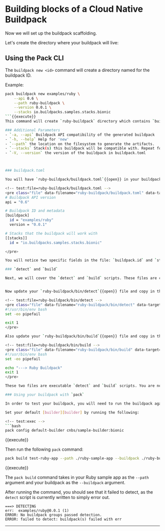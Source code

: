 # Building blocks of a Cloud Native Buildpack

<!-- test:suite=create-buildpack;weight=2 -->

Now we will set up the buildpack scaffolding.

Let's create the directory where your buildpack will live:

## Using the Pack CLI

The `buildpack new <id>` command will create a directory named for the buildpack ID.

Example:
<!-- test:exec -->
```bash
pack buildpack new examples/ruby \
    --api 0.6 \
    --path ruby-buildpack \
    --version 0.0.1 \
    --stacks io.buildpacks.samples.stacks.bionic
```{{execute}}
This command will create `ruby-buildpack` directory which contains `buildpack.toml`, `bin/build`,  `bin/detect` files.

### Additional Parameters
- `-a, --api` Buildpack API compatibility of the generated buildpack
- `-h, --help` Help for 'new'
- `--path` the location on the filesystem to generate the artifacts.
- `--stacks` Stack(s) this buildpack will be compatible with. Repeat for each stack in order, or supply once by comma-separated list
- `-V, --version` the version of the buildpack in buildpack.toml



### buildpack.toml

You will have `ruby-buildpack/buildpack.toml`{{open}} in your buildpack directory to describe our buildpack.

<!-- test:file=ruby-buildpack/buildpack.toml -->
<pre class="file" data-filename="ruby-buildpack/buildpack.toml" data-target="replace">
# Buildpack API version
api = "0.6"

# Buildpack ID and metadata
[buildpack]
  id = "examples/ruby"
  version = "0.0.1"

# Stacks that the buildpack will work with
[[stacks]]
  id = "io.buildpacks.samples.stacks.bionic"

</pre>

You will notice two specific fields in the file: `buildpack.id` and `stack.id`. The buildpack ID is the way you will reference the buildpack when you create buildpack groups, builders, etc. The stack ID is the root file system in which the buildpack will be run. This example can be run on one of two different stacks, both based upon Ubuntu Bionic.

### `detect` and `build`

Next, we will cover the `detect` and `build` scripts. These files are created in `bin` directory in your buildpack directory.


Now update your `ruby-buildpack/bin/detect`{{open}} file and copy in the following contents:

<!-- test:file=ruby-buildpack/bin/detect -->
<pre class="file" data-filename="ruby-buildpack/bin/detect" data-target="replace">
#!/usr/bin/env bash
set -eo pipefail

exit 1
</pre>

Also update your `ruby-buildpack/bin/build`{{open}} file and copy in the following contents:

<!-- test:file=ruby-buildpack/bin/build -->
<pre class="file" data-filename="ruby-buildpack/bin/build" data-target="replace">
#!/usr/bin/env bash
set -eo pipefail

echo "---> Ruby Buildpack"
exit 1
</pre>

These two files are executable `detect` and `build` scripts. You are now able to use this buildpack.

### Using your buildpack with `pack`

In order to test your buildpack, you will need to run the buildpack against your sample Ruby app using the `pack` CLI.

Set your default [builder][builder] by running the following:

<!-- test:exec -->
```bash
pack config default-builder cnbs/sample-builder:bionic
```
{{execute}}

Then run the following `pack` command:

<!-- test:exec;exit-code=1 -->
```bash
pack build test-ruby-app --path ./ruby-sample-app --buildpack ./ruby-buildpack
```
{{execute}}

The `pack build` command takes in your Ruby sample app as the `--path` argument and your buildpack as the `--buildpack` argument.

After running the command, you should see that it failed to detect, as the `detect` script is currently written to simply error out.

<!-- test:assert=contains -->
```
===> DETECTING
err:  examples/ruby@0.0.1 (1)
ERROR: No buildpack groups passed detection.
ERROR: failed to detect: buildpack(s) failed with err
```


---
